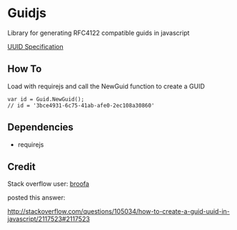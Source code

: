 Guidjs
======

Library for generating RFC4122 compatible guids in javascript

[UUID Specification](http://www.ietf.org/rfc/rfc4122.txt)

 
How To
------
Load with requirejs and call the NewGuid function to create a GUID
 
    var id = Guid.NewGuid();
    // id = '3bce4931-6c75-41ab-afe0-2ec108a30860'
    
Dependencies
------------
* requirejs

Credit
------
Stack overflow user: [broofa](http://stackoverflow.com/questions/105034/how-to-create-a-guid-uuid-in-javascript/2117523#2117523)

posted this answer:

http://stackoverflow.com/questions/105034/how-to-create-a-guid-uuid-in-javascript/2117523#2117523
